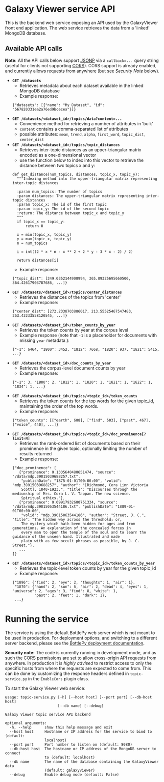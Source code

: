# Galaxy Viewer service API
This is the backend web service exposing an API used by the GalaxyViewer front end application.
The web service retrieves the data from a 'linked' MongoDB database.

## Available API calls
**Note:** All the API calls below support [JSONP](https://en.wikipedia.org/wiki/JSONP) via a `callback=...` query string
(useful for clients not supporting [CORS](https://en.wikipedia.org/wiki/Cross-origin_resource_sharing)).
CORS support is already enabled, and currently allows requests from anywhere (but see *Security Note* below).


* **`GET /datasets`**
  * Retrieves metadata about each dataset available in the linked MongoDB database
  * Example response:
  ```
  {"datasets": [{"name": "My Dataset", "id": "567820331ea2a76ed9bcecea"}]}
  ```
* **`GET /datasets/<dataset_id>/topics/data?content=...`**
  * Convenience method for retrieving a number of attributes in 'bulk'
  * `content` contains a comma-separated list of attributes
  * possible attributes: `mean`, `trend`, `alpha`, `first_word`, `topic_dist`, `center_dist`
* **`GET /datasets/<dataset_id>/topics/topic_distances`**
  * Retrieves inter-topic distances as an upper-triangular matrix encoded as a one-dimensional vector
  * use the function below to index into this vector to retrieve the distance between two topics x and y:
  ```
  def get_distance(num_topics, distances, topic_x, topic_y):
    """Indexing method into the upper-triangular matrix representing inter-topic distances

    :param num_topics: The number of topics
    :param distances: The upper-triangular matrix representing inter-topic distances
    :param topic_x: The id of the first topic
    :param topic_y: The id of the second topic
    :return: The distance between topic_x and topic_y
    """
    if topic_x == topic_y:
        return 0

    x = min(topic_x, topic_y)
    y = max(topic_x, topic_y)
    n = num_topics

    i = int((2 * x * n - x ** 2 + 2 * y - 3 * x - 2) / 2)

    return distances[i]
  ```
  * Example response:
  ```
  {"topic_dist": [349.0352144900994, 365.89325695660506, 364.42617903787686, ...]}
  ```
* **`GET /datasets/<dataset_id>/topics/center_distances`**
  * Retrieves the distances of the topics from 'center'
  * Example response:
  ```
  {"center_dist": [272.2338703886017, 213.55525467547483, 253.43233558120545, ...]}
  ```
* **`GET /datasets/<dataset_id>/token_counts_by_year`**
  * Retrieves the token counts by year at the corpus level
  * Example response (note that `-1` is a placeholder for documents with missing `year` metadata.):
  ```
  {"-1": 6464, "1800": 3452, "1812": 7668, "1820": 937, "1821": 5415, ...}
  ```
* **`GET /datasets/<dataset_id>/doc_counts_by_year`**
  * Retrieves the corpus-level document counts by year
  * Example response:
  ```
  {"-1": 3, "1800": 2, "1812": 1, "1820": 1, "1821": 1, "1822": 1, "1834": 1, ...}
  ```
* **`GET /datasets/<dataset_id>/topics/<topic_id>/token_counts`**
  * Retrieves the token counts for the top words for the given topic_id, maintaining the order of the top words.
  * Example response:
  ```
  {"token_counts": [["earth", 608], ["find", 503], ["past", 467], ["voice", 440], ...]}
  ```
* **`GET /datasets/<dataset_id>/topics/<topic_id>/doc_prominence[?limit=N]`**
  * Retrieves the rank-ordered list of documents based on their prominence in the given topic,
    optionally limiting the number of results returned
  * Example response:
  ```
  {"doc_prominence": [
     {"prominence": 0.1335640480651474, "source": "/data/mdp.39015039688257.txt",
      "publishDate": "1875-01-01T00:00:00", "volid": "mdp.39015039688257", "author": "[Richmond, Cora Linn Victoria
      Scott], 1840-1923.", "title": "Discourses through the mediumship of Mrs. Cora L. V. Tappan. The new science.
      Spiritual ethics."},
     {"prominence": 0.09917932600751334, "source": "/data/mdp.39015063544186.txt", "publishDate": "1889-01-01T00:00:00",
      "volid": "mdp.39015063544186", "author": "Street, J. C.", "title": "The hidden way across the threshold; or,
      The mystery which hath been hidden for ages and from generations. An explanation of the concealed forces in
      every man to open the temple of the soul and to learn the guidance of the unseen hand. Illustrated and made
      plain with as few occult phrases as possible, by J. C. Street."},
     ...
  ]}
  ```
* **`GET /datasets/<dataset_id>/topics/<topic_id>/token_counts_by_year`**
  * Retrieves the topic-level token counts by year for the given topic_id
  * Example response:
  ```
  {"1896": {"find": 2, "eye": 2, "thoughts": 1, "air": 1},
   "1870": {"hand": 2, "sun": 6, "air": 2, "dead": 4, "eyes": 1, "universe": 2, "ages": 3, "find": 8, "white": 1,
            "past": 2, "feet": 1, "dark": 1},
   ...}
  ```

# Running the service
The service is using the default BottlePy web server which is not meant to be used in production.
For deployment options, and switching to a different server backend, please see the
[BottlePy deployment documentation](http://bottlepy.org/docs/dev/deployment.html).

**Security note:** The code is currently running in development mode, and as such the CORS permissions are set to allow
cross-origin API requests from anywhere. In production it is *highly advised* to restrict access to only the specific
hosts from where the requests are expected to come from. This can be done by customizing the response headers defined
in `topic-service.py` in the `EnableCors` plugin class.

To start the Galaxy Viewer web service:
```
usage: topic-service.py [-h] [--host host] [--port port] [--db-host host]
                        [--db name] [--debug]

Galaxy Viewer topic service API backend

optional arguments:
  -h, --help      show this help message and exit
  --host host     Hostname or IP address for the service to bind to (default:
                  localhost)
  --port port     Port number to listen on (default: 8080)
  --db-host host  The hostname or IP address of the MongoDB server to connect
                  to (default: localhost)
  --db name       The name of the database containing the GalaxyViewer data
                  (default: galaxyviewer)
  --debug         Enable debug mode (default: False)
```